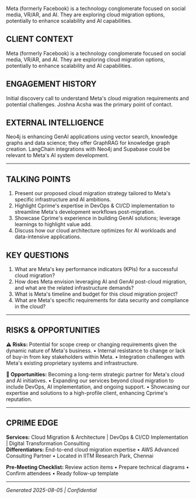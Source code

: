 Meta (formerly Facebook) is a technology conglomerate focused on social media, VR/AR, and AI. They are exploring cloud migration options, potentially to enhance scalability and AI capabilities.

## CLIENT CONTEXT
Meta (formerly Facebook) is a technology conglomerate focused on social media, VR/AR, and AI. They are exploring cloud migration options, potentially to enhance scalability and AI capabilities.

## ENGAGEMENT HISTORY
Initial discovery call to understand Meta's cloud migration requirements and potential challenges. Joshna Acsha was the primary point of contact.

## EXTERNAL INTELLIGENCE
Neo4j is enhancing GenAI applications using vector search, knowledge graphs and data science; they offer GraphRAG for knowledge graph creation. LangChain integrations with Neo4j and Supabase could be relevant to Meta's AI system development.

---

## TALKING POINTS
1. Present our proposed cloud migration strategy tailored to Meta's specific infrastructure and AI ambitions.
2. Highlight Cprime's expertise in DevOps & CI/CD implementation to streamline Meta's development workflows post-migration.
3. Showcase Cprime's experience in building GenAI solutions; leverage learnings to highlight value add.
4. Discuss how our cloud architecture optimizes for AI workloads and data-intensive applications.

## KEY QUESTIONS
1. What are Meta's key performance indicators (KPIs) for a successful cloud migration?
2. How does Meta envision leveraging AI and GenAI post-cloud migration, and what are the related infrastructure demands?
3. What is Meta's timeline and budget for this cloud migration project?
4. What are Meta's specific requirements for data security and compliance in the cloud?

---

## RISKS & OPPORTUNITIES

**⚠️ Risks:** Potential for scope creep or changing requirements given the dynamic nature of Meta's business. • Internal resistance to change or lack of buy-in from key stakeholders within Meta. • Integration challenges with Meta's existing proprietary systems and infrastructure.

**🚀 Opportunities:** Becoming a long-term strategic partner for Meta's cloud and AI initiatives. • Expanding our services beyond cloud migration to include DevOps, AI implementation, and ongoing support. • Showcasing our expertise and solutions to a high-profile client, enhancing Cprime's reputation.

---

## CPRIME EDGE
**Services:** Cloud Migration & Architecture | DevOps & CI/CD Implementation | Digital Transformation Consulting  
**Differentiators:** End-to-end cloud migration expertise • AWS Advanced Consulting Partner • Located in IITM Research Park, Chennai

**Pre-Meeting Checklist:** Review action items • Prepare technical diagrams • Confirm attendees • Ready follow-up template

---
*Generated 2025-08-05 | Confidential*